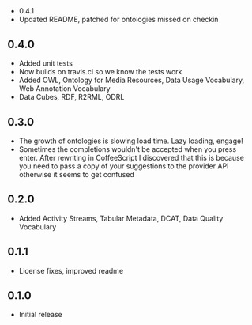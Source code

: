 ##
* 0.4.1
* Updated README, patched for ontologies missed on checkin
## 0.4.0
* Added unit tests
* Now builds on travis.ci so we know the tests work
* Added OWL, Ontology for Media Resources, Data Usage Vocabulary, Web Annotation Vocabulary
* Data Cubes, RDF, R2RML, ODRL

## 0.3.0
* The growth of ontologies is slowing load time. Lazy loading, engage!
* Sometimes the completions wouldn't be accepted when you press enter. After rewriting in CoffeeScript I discovered that this is because you need to pass a copy of your suggestions to the provider API otherwise it seems to get confused

## 0.2.0
* Added Activity Streams, Tabular Metadata, DCAT, Data Quality Vocabulary

## 0.1.1
* License fixes, improved readme

## 0.1.0
* Initial release
